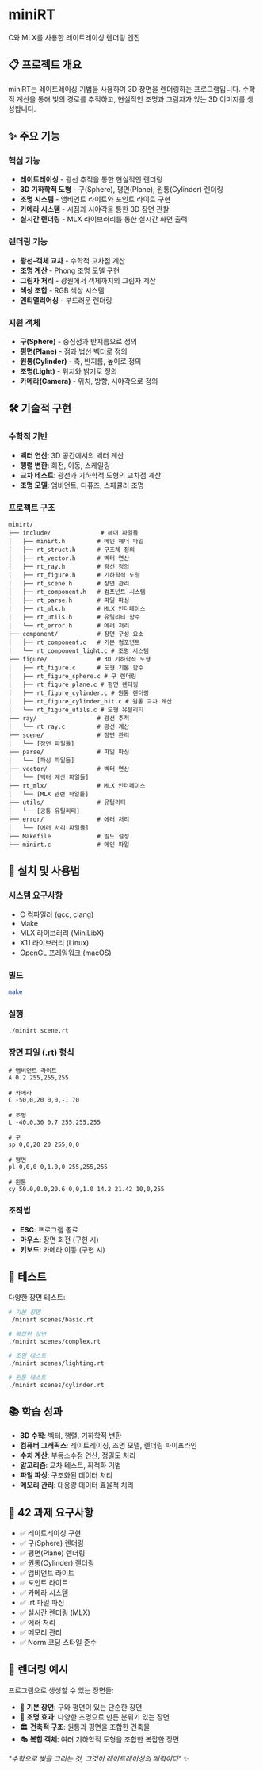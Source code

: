 # miniRT

C와 MLX를 사용한 레이트레이싱 렌더링 엔진

## 📋 프로젝트 개요

miniRT는 레이트레이싱 기법을 사용하여 3D 장면을 렌더링하는 프로그램입니다. 수학적 계산을 통해 빛의 경로를 추적하고, 현실적인 조명과 그림자가 있는 3D 이미지를 생성합니다.

## ✨ 주요 기능

### 핵심 기능
- **레이트레이싱** - 광선 추적을 통한 현실적인 렌더링
- **3D 기하학적 도형** - 구(Sphere), 평면(Plane), 원통(Cylinder) 렌더링
- **조명 시스템** - 앰비언트 라이트와 포인트 라이트 구현
- **카메라 시스템** - 시점과 시야각을 통한 3D 장면 관찰
- **실시간 렌더링** - MLX 라이브러리를 통한 실시간 화면 출력

### 렌더링 기능
- **광선-객체 교차** - 수학적 교차점 계산
- **조명 계산** - Phong 조명 모델 구현
- **그림자 처리** - 광원에서 객체까지의 그림자 계산
- **색상 조합** - RGB 색상 시스템
- **앤티앨리어싱** - 부드러운 렌더링

### 지원 객체
- **구(Sphere)** - 중심점과 반지름으로 정의
- **평면(Plane)** - 점과 법선 벡터로 정의
- **원통(Cylinder)** - 축, 반지름, 높이로 정의
- **조명(Light)** - 위치와 밝기로 정의
- **카메라(Camera)** - 위치, 방향, 시야각으로 정의

## 🛠️ 기술적 구현

### 수학적 기반
- **벡터 연산**: 3D 공간에서의 벡터 계산
- **행렬 변환**: 회전, 이동, 스케일링
- **교차 테스트**: 광선과 기하학적 도형의 교차점 계산
- **조명 모델**: 앰비언트, 디퓨즈, 스페큘러 조명

### 프로젝트 구조
```
minirt/
├── include/              # 헤더 파일들
│   ├── minirt.h         # 메인 헤더 파일
│   ├── rt_struct.h      # 구조체 정의
│   ├── rt_vector.h      # 벡터 연산
│   ├── rt_ray.h         # 광선 정의
│   ├── rt_figure.h      # 기하학적 도형
│   ├── rt_scene.h       # 장면 관리
│   ├── rt_component.h   # 컴포넌트 시스템
│   ├── rt_parse.h       # 파일 파싱
│   ├── rt_mlx.h         # MLX 인터페이스
│   ├── rt_utils.h       # 유틸리티 함수
│   └── rt_error.h       # 에러 처리
├── component/           # 장면 구성 요소
│   ├── rt_component.c   # 기본 컴포넌트
│   └── rt_component_light.c # 조명 시스템
├── figure/              # 3D 기하학적 도형
│   ├── rt_figure.c      # 도형 기본 함수
│   ├── rt_figure_sphere.c # 구 렌더링
│   ├── rt_figure_plane.c # 평면 렌더링
│   ├── rt_figure_cylinder.c # 원통 렌더링
│   ├── rt_figure_cylinder_hit.c # 원통 교차 계산
│   └── rt_figure_utils.c # 도형 유틸리티
├── ray/                 # 광선 추적
│   └── rt_ray.c         # 광선 계산
├── scene/               # 장면 관리
│   └── [장면 파일들]
├── parse/               # 파일 파싱
│   └── [파싱 파일들]
├── vector/              # 벡터 연산
│   └── [벡터 계산 파일들]
├── rt_mlx/              # MLX 인터페이스
│   └── [MLX 관련 파일들]
├── utils/               # 유틸리티
│   └── [공통 유틸리티]
├── error/               # 에러 처리
│   └── [에러 처리 파일들]
├── Makefile             # 빌드 설정
└── minirt.c             # 메인 파일
```

## 🚀 설치 및 사용법

### 시스템 요구사항
- C 컴파일러 (gcc, clang)
- Make
- MLX 라이브러리 (MiniLibX)
- X11 라이브러리 (Linux)
- OpenGL 프레임워크 (macOS)

### 빌드
```bash
make
```

### 실행
```bash
./minirt scene.rt
```

### 장면 파일 (.rt) 형식
```
# 앰비언트 라이트
A 0.2 255,255,255

# 카메라
C -50,0,20 0,0,-1 70

# 조명
L -40,0,30 0.7 255,255,255

# 구
sp 0,0,20 20 255,0,0

# 평면
pl 0,0,0 0,1.0,0 255,255,255

# 원통
cy 50.0,0.0,20.6 0,0,1.0 14.2 21.42 10,0,255
```

### 조작법
- **ESC**: 프로그램 종료
- **마우스**: 장면 회전 (구현 시)
- **키보드**: 카메라 이동 (구현 시)

## 🧪 테스트

다양한 장면 테스트:

```bash
# 기본 장면
./minirt scenes/basic.rt

# 복잡한 장면
./minirt scenes/complex.rt

# 조명 테스트
./minirt scenes/lighting.rt

# 원통 테스트
./minirt scenes/cylinder.rt
```

## 📚 학습 성과

- **3D 수학**: 벡터, 행렬, 기하학적 변환
- **컴퓨터 그래픽스**: 레이트레이싱, 조명 모델, 렌더링 파이프라인
- **수치 계산**: 부동소수점 연산, 정밀도 처리
- **알고리즘**: 교차 테스트, 최적화 기법
- **파일 파싱**: 구조화된 데이터 처리
- **메모리 관리**: 대용량 데이터 효율적 처리

## 🎯 42 과제 요구사항

- ✅ 레이트레이싱 구현
- ✅ 구(Sphere) 렌더링
- ✅ 평면(Plane) 렌더링  
- ✅ 원통(Cylinder) 렌더링
- ✅ 앰비언트 라이트
- ✅ 포인트 라이트
- ✅ 카메라 시스템
- ✅ .rt 파일 파싱
- ✅ 실시간 렌더링 (MLX)
- ✅ 에러 처리
- ✅ 메모리 관리
- ✅ Norm 코딩 스타일 준수

## 🎨 렌더링 예시

프로그램으로 생성할 수 있는 장면들:
- 🔵 **기본 장면**: 구와 평면이 있는 단순한 장면
- 🌟 **조명 효과**: 다양한 조명으로 만든 분위기 있는 장면
- 🏛️ **건축적 구조**: 원통과 평면을 조합한 건축물
- 🎭 **복합 객체**: 여러 기하학적 도형을 조합한 복잡한 장면

*"수학으로 빛을 그리는 것, 그것이 레이트레이싱의 매력이다"* ✨

